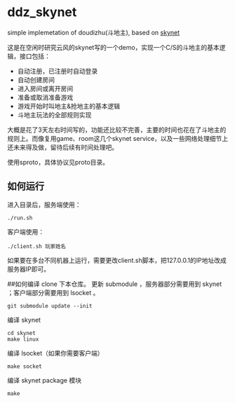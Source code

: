 # ddz_skynet
simple implemetation of doudizhu(斗地主), based on [skynet](https://github.com/cloudwu/skynet)

这是在空闲时研究云风的skynet写的一个demo，实现一个C/S的斗地主的基本逻辑，接口包括：
* 自动注册，已注册时自动登录
* 自动创建房间
* 进入房间或离开房间
* 准备或取消准备游戏
* 游戏开始时叫地主&抢地主的基本逻辑
* 斗地主玩法的全部规则实现

大概是花了3天左右时间写的，功能还比较不完善，主要的时间也花在了斗地主的规则上。而像复用game、room这几个skynet service，以及一些网络处理细节上还未来得及做，留待后续有时间处理吧。

使用sproto，具体协议见proto目录。

## 如何运行
进入目录后，服务端使用：
```
./run.sh
```

客户端使用：
```
./client.sh 玩家姓名
```
如果要在多台不同机器上运行，需要更改client.sh脚本，把127.0.0.1的IP地址改成服务器IP即可。

##如何编译
clone 下本仓库。
更新 submodule ，服务器部分需要用到 skynet ；客户端部分需要用到 lsocket 。
```
git submodule update --init
```

编译 skynet
```
cd skynet
make linux
```

编译 lsocket（如果你需要客户端）
```
make socket
```

编译 skynet package 模块
```
make
```
